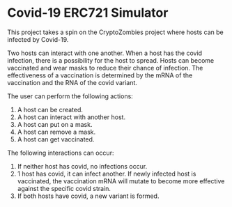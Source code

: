 # Covid-19 ERC721 Simulator

This project takes a spin on the CryptoZombies project where hosts can be infected by Covid-19.

Two hosts can interact with one another. When a host has the covid infection, there is a possibility for the host to spread. Hosts can become vaccinated and wear masks to reduce their chance of infection. The effectiveness of a vaccination is determined by the mRNA of the vaccination and the RNA of the covid variant.

The user can perform the following actions:
1. A host can be created.
2. A host can interact with another host.
3. A host can put on a mask.
4. A host can remove a mask.
5. A host can get vaccinated.

The following interactions can occur:
1. If neither host has covid, no infections occur.
2. 1 host has covid, it can infect another. If newly infected host is vaccinated, the vaccination mRNA will mutate to become more effective against the specific covid strain.
3. If both hosts have covid, a new variant is formed. 
